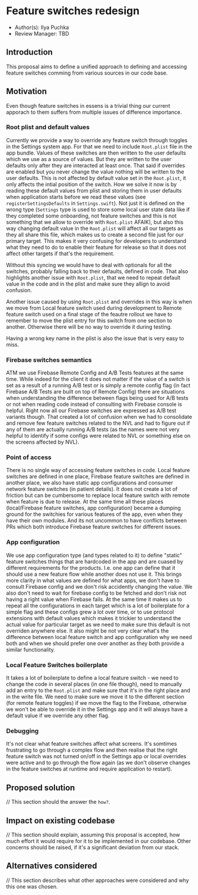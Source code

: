 # Feature switches redesign

* Author(s): Ilya Puchka
* Review Manager: TBD

## Introduction

This proposal aims to define a unified approach to defining and accessing feature switches comming from various sources in our code base.

## Motivation

Even though feature switches in essens is a trivial thing our current apporach to them suffers from multiple issues of difference importance.

### Root plist and default values

Currently we provide a way to override any feature switch through toggles in the Settings system app. For that we need to include `Root.plist` file in the app bundle. Values of these switches are then written to the user defaults which we use as a source of values. But they are written to the user defaults only after they are interacted at least once. That said if overrides are enabled but you never change the value nothing will be written to the user defaults. This is not affected by default value set in the `Root.plist`, it only affects the intial position of the switch. How we solve it now is by reading these default values from plist and storing them in user defaults when application starts before we read these values (see `registerSettingsDefaults` in `Settings.swift`). Not just it is defined on the wrong type (`Settings` type is used to store some local user state data like if they completed some onboarding, not feature switches and this is not something that we allow to override with `Root.plist` AFAIK), but also this way changing default value in the `Root.plist` will affect all our targets as they all share this file, which makes us to create a second file just for our primary target. This makes it very confusing for developers to understand what they need to do to enable their feature for release so that it does not affect other targets if that's the requirement.

Without this syncing we would have to deal with optionals for all the switches, probably falling back to their defaults, defined in code. That also highlights another issue with `Root.plist`, that we need to repeat default value in the code and in the plist and make sure they allign to avoid confusion.

Another issue caused by using `Root.plist` and overrides in this way is when we move from Local feature switch used during development to Remote feature switch used on a final stage of the feautre rollout we have to remember to move the plist entry for this switch from one section to another. Otherwise there will be no way to override it during testing.

Having a wrong key name in the plist is also the issue that is very easy to miss.


### Firebase switches semantics

ATM we use Firebase Remote Config and A/B Tests features at the same time. While indeed for the client it does not matter if the value of a switch is set as a result of a running A/B test or is simply a remote config flag (in fact Firebase A/B Tests are built on top of Remote Config) there are situations when understanding the difference between flags being used for A/B tests or not when reading code instead of consulting with Firebase console is helpful. Right now all our Firebase switches are expressed as A/B test variants though. That created a lot of confusion when we had to consolidate and remove few feature switches related to the NVL and had to figure out if any of them are actually running A/B tests (as the names were not very helpful to identify if some configs were related to NVL or something else on the screens affected by NVL).


### Point of access

There is no single way of accessing feature switches in code. Local feature switches are defined in one place, Firebase feature switches are defined in another place, we also have static app configurations and consumer network feature switches (in patient details). It does not create a lot of friction but can be cumbersome to replace local feature switch with remote when feature is due to release.
At the same time all these places (local/Firebase feature switches, app configuration) became a dumping ground for the switchies for various features of the app, even when they have their own modules. And its not uncommon to have conflicts between PRs which both introduce Firebase feature switches for different issues.

### App configuration

We use app configuration type (and types related to it) to define "static" feature switches things that are hardcoded in the app and are cuased by different requirements for the products. I.e. one app can define that it should use a new feature flow while another does not use it.
This brings more clarity in what values are defined for what apps, we don't have to consult Firebase config and we don't risk accidently changing the value. We also don't need to wait for firebase config to be fetched and don't risk not having a right value when Firebase fails. At the same time it makes us to repeat all the configurations in each target which is a lot of boilerplate for a simple flag and these configs grew a lot over time, or to use protocol extensions with default values which makes it trickier to understand the actual value for particular target as we need to make sure this default is not overriden anywhere else.
It also might be not very clear what's the difference between local feature switch and app configuration why we need both and when we should prefer one over another as they both provide a similar functionality.

### Local Feature Switches boilerplate

It takes a lot of boilerplate to define a local feature switch - we need to change the code in several places (in one file though), need to manually add an entry to the `Root.plist` and make sure that it's in the right place and in the write file. We need to make sure we move it to the different section (for remote feature toggles) if we move the flag to the Firebase, otherwise we won't be able to override it in the Settings app and it will always have a default value if we override any other flag.


### Debugging

It's not clear what feature switches affect what screens. It's somtimes frustrating to go through a complex flow and then realise that the right feature switch was not turned on/off in the Settings app or local overrides were active and to go through the flow again (as we don't observe changes in the feature switches at runtime and require application to restart).


## Proposed solution

// This section should the answer the `how?`.

## Impact on existing codebase

// This section should explain, assuming this proposal is accepted, how much effort it would require for it to be implemented in our codebase. Other concerns should be raised, if it's a significant deviation from our stack.

## Alternatives considered

// This section describes what other approaches were considered and why this one was chosen.

